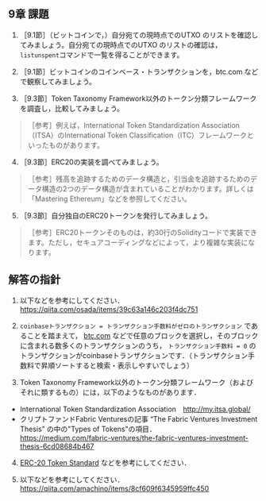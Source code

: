 ## 9章 課題

1. ［9.1節］（ビットコインで，）自分宛ての現時点でのUTXO のリストを確認してみましょう。自分宛ての現時点でのUTXO のリストの確認は，`listunspent`コマンドで一覧を得ることができます。

2. ［9.1節］ビットコインのコインベース・トランザクションを，btc.com などで観察してみましょう。

3. ［9.3節］Token Taxonomy Framework以外のトークン分類フレームワークを調査し，比較してみましょう。<br>
> ［参考］例えば，International Token Standardization Association（ITSA）のInternational Token Classification（ITC）フレームワークといったものがあります。

4. ［9.3節］ERC20の実装を調べてみましょう。<br>
> ［参考］残高を追跡するためのデータ構造と，引当金を追跡するためのデータ構造の2つのデータ構造が含まれていることがわかります。詳しくは「Mastering Ethereum」などを参照してください。

5. ［9.3節］自分独自のERC20トークンを発行してみましょう。<br>
> ［参考］ERC20トークンそのものは，約30行のSolidityコードで実装できます。ただし，セキュアコーディングなどによって，より複雑な実装になります。

## 解答の指針
1. 以下などを参考にしてください．<br>
https://qiita.com/osada/items/39c63a146c203f4dc751

2. `coinbaseトランザクション = トランザクション手数料がゼロのトランザクション`
であることを踏まえて，
[btc.com](https://btc.com/) などで任意のブロックを選択し，そのブロックに含まれる数多くのトランザクションのうち， `トランザクション手数料 = 0` のトランザクションがcoinbaseトランザクションです．（トランザクション手数料で昇順ソートすると検索・表示しやすいでしょう）

3. Token Taxonomy Framework以外のトークン分類フレームワーク（およびそれに類するもの）には，以下のようなものがあります．
- International Token Standardization Association　http://my.itsa.global/
- クリプトファンドFabric Venturesの記事 “The Fabric Ventures Investment Thesis” の中の"Types of Tokens"の項目．<br>
https://medium.com/fabric-ventures/the-fabric-ventures-investment-thesis-6cd08684b467

4. [ERC-20 Token Standard](https://github.com/ethereum/EIPs/blob/master/EIPS/eip-20.md) などを参考にしてください．

5. 以下などを参考にしてください．<br>
https://qiita.com/amachino/items/8cf609f6345959ffc450
